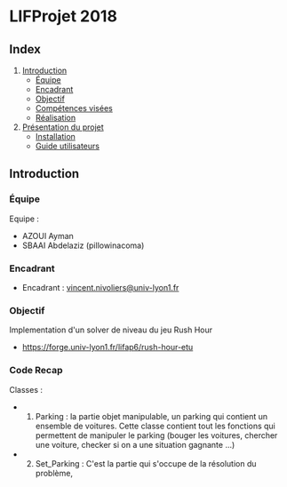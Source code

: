 # LIFProjet 2018

## Index

1. [Introduction](#introduction)
    * [Équipe](#equipe)
    * [Encadrant](#encadrant)
    * [Objectif](#objectif)
    * [Compétences visées](#competences-visees)
    * [Réalisation](#realisation)
1. [Présentation du projet](#presentation-du-projet)
    * [Installation](#installation)
    * [Guide utilisateurs](#guide-utilisateur)

<a name="introduction"></a>
## Introduction


[//]: # "{{{"

<a name="equipe"></a>
### Équipe

Equipe :
- AZOUI Ayman
- SBAAI Abdelaziz (pillowinacoma)


<a name="encadrant"></a>
### Encadrant

- Encadrant : vincent.nivoliers@univ-lyon1.fr

<a name="objectif"></a>
### Objectif

Implementation d'un solver de niveau du jeu Rush Hour
- https://forge.univ-lyon1.fr/lifap6/rush-hour-etu


<a name="Code"></a>
### Code Recap

Classes :
- 1) Parking : la partie objet manipulable, un parking qui contient un ensemble de voitures.
 Cette classe contient tout les fonctions qui permettent de manipuler le parking (bouger les voitures, chercher une voiture, checker si on a une situation gagnante ...)
- 2) Set_Parking : C'est la partie qui s'occupe de la résolution du problème, 


[//]: # "}}}"
